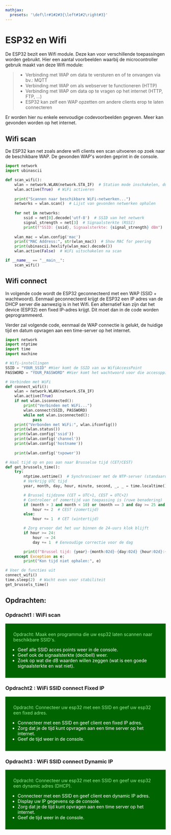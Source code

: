 ```yaml
---
mathjax:
  presets: '\def\lr#1#2#3{\left#1#2\right#3}'
---
```

# ESP32 en Wifi

De ESP32 bezit een Wifi module. Deze kan voor verschillende toepassingen worden gebruikt. Hier een aantal voorbeelden waarbij de microcontroller gebruik maakt van deze Wifi module:

> - Verbinding met WAP om data te versturen en of te onvangen via bv.: MQTT
> - Verbinding met WAP om als webserver te functioneren (HTTP)
> - Verbinding met WAP om data op te vragen op het internet (HTTP, FTP, ...)
> - ESP32 kan zelf een WAP opzetten om andere clients erop te laten connecteren

Er worden hier nu enkele eenvoudige codevoorbeelden gegeven. Meer kan gevonden worden op het internet.

## Wifi scan

De ESP32 kan net zoals andere wifi clients een scan uitvoeren op zoek naar de beschikbare WAP. De gevonden WAP's worden geprint in de console.

```python
import network
import ubinascii

def scan_wifi():
    wlan = network.WLAN(network.STA_IF)  # Station mode inschakelen, dus geen WAP
    wlan.active(True)  # WiFi activeren
    
    print("Scannen naar beschikbare WiFi-netwerken...")
    networks = wlan.scan()  # Lijst van gevonden netwerken ophalen
    
    for net in networks:
        ssid = net[0].decode('utf-8')  # SSID van het netwerk
        signal_strength = net[3]  # Signaalsterkte (RSSI)
        print(f"SSID: {ssid}, Signaalsterkte: {signal_strength} dBm")
    
    wlan_mac = wlan.config('mac')
    print("MAC Address:", str(wlan_mac))  # Show MAC for peering
    print(ubinascii.hexlify(wlan_mac).decode())
    wlan.active(False)  # WiFi uitschakelen na scan

if __name__ == "__main__":
    scan_wifi()
```

## Wifi connect 

In volgende code wordt de ESP32 geconnecteerd met een WAP (SSID + wachtwoord). Eenmaal geconnecteerd krijgt de ESP32 een IP adres van de DHCP server die aanwezig is in het Wifi. Een alternatief kan zijn dat het device (ESP32) een fixed IP-adres krijgt. Dit moet dan in de code worden geprogrammeerd.

Verder zal volgende code, eenmaal de WAP connectie is gelukt, de huidige tijd en datum opvragen aan een time-server op het internet.

```python
import network
import ntptime
import time
import machine

# Wifi-instellingen
SSID = "YOUR_SSID" #Hier komt de SSID van uw WifiAccessPoint
PASSWORD = "YOUR_PASSWORD" #Hier komt het wachtwoord voor die accessppint

# Verbinden met WiFi
def connect_wifi():
    wlan = network.WLAN(network.STA_IF)
    wlan.active(True)
    if not wlan.isconnected():
        print("Verbinden met WiFi...")
        wlan.connect(SSID, PASSWORD)
        while not wlan.isconnected():
            pass
    print("Verbonden met WiFi:", wlan.ifconfig())
    print(wlan.status())
    print(wlan.config('ssid'))
    print(wlan.config('channel'))
    print(wlan.config('hostname'))
    
    print(wlan.config('txpower'))

# Haal tijd op en pas aan naar Brusselse tijd (CET/CEST)
def get_brussels_time():
    try:
        ntptime.settime()  # Synchroniseer met de NTP-server (standaard pool.ntp.org)
        # Verkrijg UTC tijd
        year, month, day, hour, minute, second, _, _ = time.localtime()

        # Brussel tijdzone (CET = UTC+1, CEST = UTC+2)
        # Controleer of zomertijd van toepassing is (ruwe benadering)
        if (month > 3 and month < 10) or (month == 3 and day >= 25 and hour >= 2) or (month == 10 and day < 25):
            hour += 2  # CEST (zomertijd)
        else:
            hour += 1  # CET (wintertijd)

        # Zorg ervoor dat het uur binnen de 24-uurs klok blijft
        if hour >= 24:
            hour -= 24
            day += 1  # Eenvoudige correctie voor de dag

        print(f"Brussel tijd: {year}-{month:02d}-{day:02d} {hour:02d}:{minute:02d}:{second:02d}")
    except Exception as e:
        print("Kon tijd niet ophalen:", e)

# Voer de functies uit
connect_wifi()
time.sleep(2)  # Wacht even voor stabiliteit
get_brussels_time()
```

## Opdrachten: 
### Opdracht1 : WiFi scan

<div style="background-color:darkgreen; text-align:left; vertical-align:left; padding:15px;">
<p style="color:lightgreen; margin:10px">
Opdracht: Maak een programma die uw esp32 laten scannen naar beschikbare SSID's.
<ul style="color: white;">
<li>Geef alle SSID acces points weer in de console.</li>
<li>Geef ook de signaalsterkte (decibell) weer.</li>
<li>Zoek op wat die dB waarden willen zeggen (wat is een goede signaalsterkte en wat niet).</li>
</ul>
</p>
</div>

### Opdracht2 : WiFi SSID connect Fixed IP

<div style="background-color:darkgreen; text-align:left; vertical-align:left; padding:15px;">
<p style="color:lightgreen; margin:10px">
Opdracht: Connecteer uw esp32 met een SSID en geef uw esp32 een fixed adres.
<ul style="color: white;">
<li>Connecteer met een SSID en geef client een fixed IP adres.</li>
<li>Zorg dat je de tijd kunt opvragen aan een time server op het internet.</li>
<li>Geef de tijd weer in de console.</li>
</ul>
</p>
</div>

### Opdracht3 : WiFi SSID connect Dynamic IP

<div style="background-color:darkgreen; text-align:left; vertical-align:left; padding:15px;">
<p style="color:lightgreen; margin:10px">
Opdracht: Connecteer uw esp32 met een SSID en geef uw esp32 een dynamic adres (DHCP).
<ul style="color: white;">
<li>Connecteer met een SSID en geef client een dynamic IP adres.</li>
<li>Display uw IP gegevens op de console.</li>
<li>Zorg dat je de tijd kunt opvragen aan een time server op het internet.</li>
<li>Geef de tijd weer in de console.</li>
</ul>
</p>
</div>